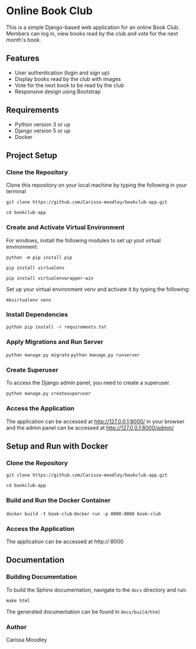 # Online Book Club

This is a simple Django-based web application for an online Book Club. 
Members can log in, view books read by the club and vote for the next month's book.

## Features

- User authentication (login and sign up)
- Display books read by the club with images
- Vote for the next book to be read by the club
- Responsive design using Bootstrap

## Requirements
- Python version 3 or up
- Django version 5 or up
- Docker

## Project Setup

### Clone the Repository

Clone this repository on your local machine by typing the following in your terminal 

`git clone https://github.com/Carissa-moodley/bookclub-app.git`

`cd bookclub-app`

### Create and Activate Virtual Environment

For windows, install the following modules to set up yout virtual environment:

`python -m pip install pip`

`pip install virtualenv`

`pip install virtualenvwrapper-win`

Set up your virtual environment venv and activate it by typing the following:

`mkvirtualenv venv`


### Install Dependencies

`python pip install -r requirements.txt`

### Apply Migrations and Run Server

`python manage.py migrate`
`python manage.py runserver`

### Create Superuser

To access the Django admin panel, you need to create a superuser.

`python manage.py createsuperuser` 

### Access the Application

The application can be accessed at http://127.0.0.1:8000/ in your browser and the admin panel can be accessed at http://127.0.0.1:8000/admin/

## Setup and Run with Docker

### Clone the Repository

`git clone https://github.com/Carissa-moodley/bookclub-app.git`

`cd bookclub-app`

### Build and Run the Docker Container

`docker build -t book-club`
`docker run -p 8000:8000 book-club`

### Access the Application

The application can be accessed at http://<server-ip>:8000

## Documentation
 
### Building Documentation

To build the Sphinx documentation, navigate to the `docs` directory and run:

`make html`

The generated documentation can be found in `docs/build/html`

### Author

Carissa Moodley


